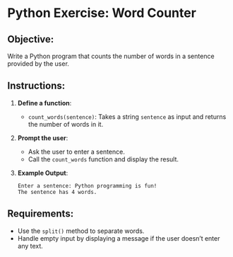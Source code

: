 # Python Exercise: Word Counter

## Objective:
Write a Python program that counts the number of words in a sentence provided by the user.

## Instructions:
1. **Define a function**:
   - `count_words(sentence)`: Takes a string `sentence` as input and returns the number of words in it.

2. **Prompt the user**:
   - Ask the user to enter a sentence.
   - Call the `count_words` function and display the result.

3. **Example Output**:
    ```
    Enter a sentence: Python programming is fun!
    The sentence has 4 words.
    ```

## Requirements:
- Use the `split()` method to separate words.
- Handle empty input by displaying a message if the user doesn’t enter any text.
